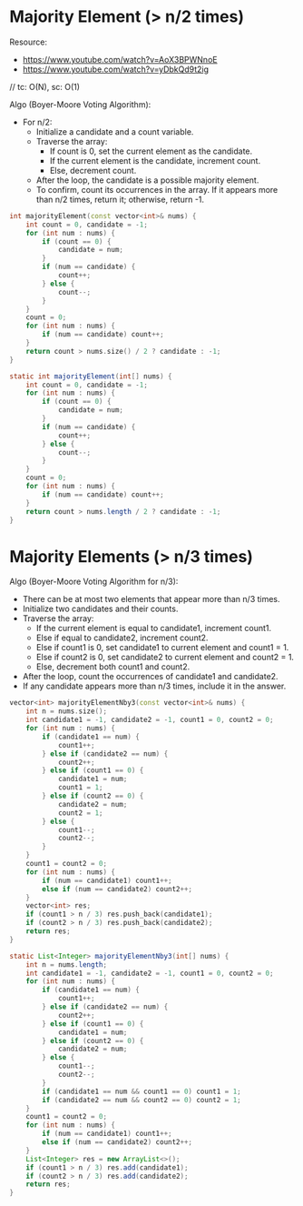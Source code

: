# Majority Element (> n/2 times)

Resource:
- https://www.youtube.com/watch?v=AoX3BPWNnoE
- https://www.youtube.com/watch?v=yDbkQd9t2ig

// tc: O(N), sc: O(1)

Algo (Boyer-Moore Voting Algorithm):
- For n/2:
    - Initialize a candidate and a count variable.
    - Traverse the array:
        - If count is 0, set the current element as the candidate.
        - If the current element is the candidate, increment count.
        - Else, decrement count.
    - After the loop, the candidate is a possible majority element.
    - To confirm, count its occurrences in the array. If it appears more than n/2 times, return it; otherwise, return -1.

```cpp
int majorityElement(const vector<int>& nums) {
    int count = 0, candidate = -1;
    for (int num : nums) {
        if (count == 0) {
            candidate = num;
        }
        if (num == candidate) {
            count++;
        } else {
            count--;
        }
    }
    count = 0;
    for (int num : nums) {
        if (num == candidate) count++;
    }
    return count > nums.size() / 2 ? candidate : -1;
}
```

```java
static int majorityElement(int[] nums) {
    int count = 0, candidate = -1;
    for (int num : nums) {
        if (count == 0) {
            candidate = num;
        }
        if (num == candidate) {
            count++;
        } else {
            count--;
        }
    }
    count = 0;
    for (int num : nums) {
        if (num == candidate) count++;
    }
    return count > nums.length / 2 ? candidate : -1;
}
```

# Majority Elements (> n/3 times)

Algo (Boyer-Moore Voting Algorithm for n/3):
- There can be at most two elements that appear more than n/3 times.
- Initialize two candidates and their counts.
- Traverse the array:
    - If the current element is equal to candidate1, increment count1.
    - Else if equal to candidate2, increment count2.
    - Else if count1 is 0, set candidate1 to current element and count1 = 1.
    - Else if count2 is 0, set candidate2 to current element and count2 = 1.
    - Else, decrement both count1 and count2.
- After the loop, count the occurrences of candidate1 and candidate2.
- If any candidate appears more than n/3 times, include it in the answer.

```cpp
vector<int> majorityElementNby3(const vector<int>& nums) {
    int n = nums.size();
    int candidate1 = -1, candidate2 = -1, count1 = 0, count2 = 0;
    for (int num : nums) {
        if (candidate1 == num) {
            count1++;
        } else if (candidate2 == num) {
            count2++;
        } else if (count1 == 0) {
            candidate1 = num;
            count1 = 1;
        } else if (count2 == 0) {
            candidate2 = num;
            count2 = 1;
        } else {
            count1--;
            count2--;
        }
    }
    count1 = count2 = 0;
    for (int num : nums) {
        if (num == candidate1) count1++;
        else if (num == candidate2) count2++;
    }
    vector<int> res;
    if (count1 > n / 3) res.push_back(candidate1);
    if (count2 > n / 3) res.push_back(candidate2);
    return res;
}
```

```java
static List<Integer> majorityElementNby3(int[] nums) {
    int n = nums.length;
    int candidate1 = -1, candidate2 = -1, count1 = 0, count2 = 0;
    for (int num : nums) {
        if (candidate1 == num) {
            count1++;
        } else if (candidate2 == num) {
            count2++;
        } else if (count1 == 0) {
            candidate1 = num;
        } else if (count2 == 0) {
            candidate2 = num;
        } else {
            count1--;
            count2--;
        }
        if (candidate1 == num && count1 == 0) count1 = 1;
        if (candidate2 == num && count2 == 0) count2 = 1;
    }
    count1 = count2 = 0;
    for (int num : nums) {
        if (num == candidate1) count1++;
        else if (num == candidate2) count2++;
    }
    List<Integer> res = new ArrayList<>();
    if (count1 > n / 3) res.add(candidate1);
    if (count2 > n / 3) res.add(candidate2);
    return res;
}
```